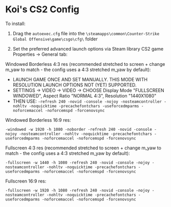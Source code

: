 # Koi's CS2 Config

To install:

1) Drag the `autoexec.cfg` file into the `\steamapps\common\Counter-Strike Global Offensive\game\csgo\cfg\` folder

2) Set the preferred advanced launch options via Steam library CS2 game Properties -> General tab:

Windowed Borderless 4:3 res (recommended stretched to screen + change m_yaw to match - the config uses a 4:3 stretched m_yaw by default):
- LAUNCH GAME ONCE AND SET MANUALLY. THIS MODE WITH RESOLUTION LAUNCH OPTIONS NOT (YET) SUPPORTED.
- SETTINGS -> VIDEO -> VIDEO -> CHOOSE Display Mode "FULLSCREEN WINDOWED", Aspect Ratio "NORMAL 4:3", Resolution "1440X1080"
- THEN USE: `-refresh 240 -novid -console -nojoy -nosteamcontroller -nohltv -noquicktime -precachefontchars -useforcedmparms -noforcemaccel -noforcemspd -forcenovsync`

Windowed Borderless 16:9 res:

`-windowed -w 1920 -h 1080 -noborder -refresh 240 -novid -console -nojoy -nosteamcontroller -nohltv -noquicktime -precachefontchars -useforcedmparms -noforcemaccel -noforcemspd -forcenovsync`

Fullscreen 4:3 res (recommended stretched to screen + change m_yaw to match - the config uses a 4:3 stretched m_yaw by default):

`-fullscreen -w 1440 -h 1080 -refresh 240 -novid -console -nojoy -nosteamcontroller -nohltv -noquicktime -precachefontchars -useforcedmparms -noforcemaccel -noforcemspd -forcenovsync`

Fullscreen 16:9 res:

`-fullscreen -w 1920 -h 1080 -refresh 240 -novid -console -nojoy -nosteamcontroller -nohltv -noquicktime -precachefontchars -useforcedmparms -noforcemaccel -noforcemspd -forcenovsync`
